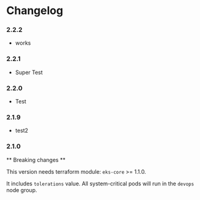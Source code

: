 # Changelog

### 2.2.2

* works

### 2.2.1

* Super Test

### 2.2.0

* Test

### 2.1.9

* test2

### 2.1.0

** Breaking changes **

This version needs terraform module: `eks-core` >= 1.1.0.

It includes `tolerations` value. All system-critical pods will run in the `devops` node group.

